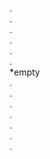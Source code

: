  .   
    .  
      .  
        .  
          .  
            .  
</span>                      *empty                 <span>  
              .  
                .  
                  .  
                    .  
                      .  
                        .  
                          .  
